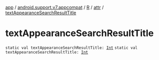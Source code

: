 [app](../../../index.md) / [android.support.v7.appcompat](../../index.md) / [R](../index.md) / [attr](index.md) / [textAppearanceSearchResultTitle](./text-appearance-search-result-title.md)

# textAppearanceSearchResultTitle

`static val textAppearanceSearchResultTitle: `[`Int`](https://kotlinlang.org/api/latest/jvm/stdlib/kotlin/-int/index.html)
`static val textAppearanceSearchResultTitle: `[`Int`](https://kotlinlang.org/api/latest/jvm/stdlib/kotlin/-int/index.html)